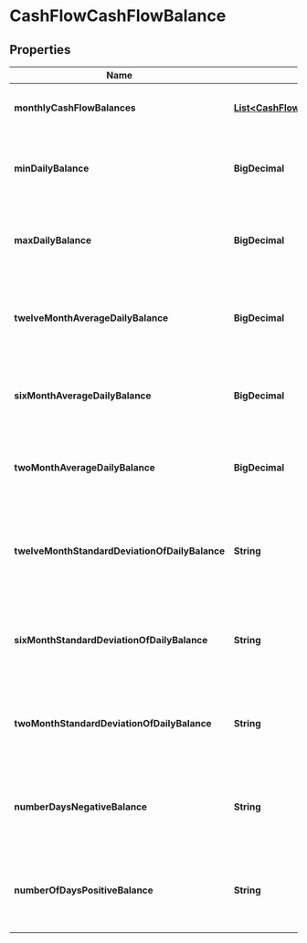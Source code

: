 

# CashFlowCashFlowBalance


## Properties

| Name | Type | Description | Notes |
|------------ | ------------- | ------------- | -------------|
|**monthlyCashFlowBalances** | [**List&lt;CashFlowMonthlyCashFlowBalances&gt;**](CashFlowMonthlyCashFlowBalances.md) | List of attributes for each month |  |
|**minDailyBalance** | **BigDecimal** | Min daily balance across entire transaction history |  |
|**maxDailyBalance** | **BigDecimal** | Max Daily Balance across entire transaction history |  |
|**twelveMonthAverageDailyBalance** | **BigDecimal** | Average Daily Balance across twelve months for the account |  |
|**sixMonthAverageDailyBalance** | **BigDecimal** | Average Daily Balance across six months for the account |  |
|**twoMonthAverageDailyBalance** | **BigDecimal** | Average Daily Balance across two months for the account |  |
|**twelveMonthStandardDeviationOfDailyBalance** | **String** | Standard Deviation of Daily Balance across twelve months for the account |  |
|**sixMonthStandardDeviationOfDailyBalance** | **String** | Standard Deviation of Daily Balance across six months for the account |  [optional] |
|**twoMonthStandardDeviationOfDailyBalance** | **String** | Standard Deviation of Daily Balance across two months for the account |  |
|**numberDaysNegativeBalance** | **String** | Number of Days Negative Balance over entire transaction history |  [optional] |
|**numberOfDaysPositiveBalance** | **String** | Number of Days positive balance over entire transaction history |  |



